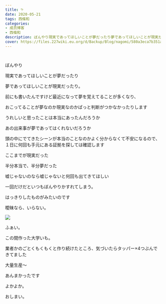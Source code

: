 ```yaml
---
title: 𖧧
date: 2020-05-21
tags: 西條和
categories: 
- 成员博客
- 西條和
description: ぼんやり現実であってほしいことが夢だったり夢であってほしいことが現実だ...
cover: https://files.227wiki.eu.org/d/Backup/Blog/nagomi/580a3eca7b351a727bcee019c60f1.jpg 
---
```


        ﻿
















ぼんやり


























現実であってほしいことが夢だったり


















夢であってほしいことが現実だったり。



















前にも書いたんですけど最近になって夢を覚えてることが多くなり、




おこってることが夢なのか現実なのかぱっと判断がつかなかったりします













うれしいと思ったことは本当にあったんだろうか









あの出来事が夢であってはくれないだろうか


















頭の中にでてきたシーンが本当のことなのかよく分からなくて不安になるので、
１日に何回も手元にある証拠を探しては確認します

















ここまでが現実だった










半分本当で、半分夢だった














嘘じゃないのなら嘘じゃないと何回も出てきてほしい














一回だけだといつもぼんやりかすれてしまう。













はっきりしたものがみたいのです









曖昧なら、いらない。

























![](https://files.227wiki.eu.org/d/Backup/Blog/nagomi/580a3eca7b351a727bcee019c60f1.jpg)






ふぁい。








この間作った大学いも。










業者かのごとくもくもくと作り続けたところ、気づいたらタッパー×4つぶんできてました




大量生産〜













あんまかったです















よかよか。


















おしまい。


